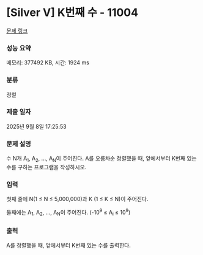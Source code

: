 # [Silver V] K번째 수 - 11004 

[문제 링크](https://www.acmicpc.net/problem/11004) 

### 성능 요약

메모리: 377492 KB, 시간: 1924 ms

### 분류

정렬

### 제출 일자

2025년 9월 8일 17:25:53

### 문제 설명

<p>수 N개 A<sub>1</sub>, A<sub>2</sub>, ..., A<sub>N</sub>이 주어진다. A를 오름차순 정렬했을 때, 앞에서부터 K번째 있는 수를 구하는 프로그램을 작성하시오.</p>

### 입력 

 <p>첫째 줄에 N(1 ≤ N ≤ 5,000,000)과 K (1 ≤ K ≤ N)이 주어진다.</p>

<p>둘째에는 A<sub>1</sub>, A<sub>2</sub>, ..., A<sub>N</sub>이 주어진다. (-10<sup>9</sup> ≤ A<sub>i</sub> ≤ 10<sup>9</sup>)</p>

### 출력 

 <p>A를 정렬했을 때, 앞에서부터 K번째 있는 수를 출력한다.</p>

